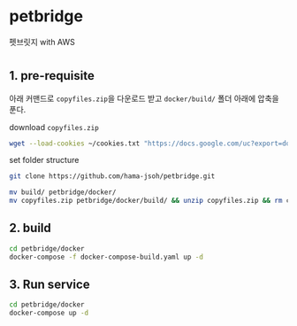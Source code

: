 # petbridge
펫브릿지 with AWS
#
## 1. pre-requisite
아래 커맨드로 `copyfiles.zip`을 다운로드 받고 `docker/build/` 폴더 아래에 압축을 푼다.  

download `copyfiles.zip`
```bash
wget --load-cookies ~/cookies.txt "https://docs.google.com/uc?export=download&confirm=$(wget --quiet --save-cookies ~/cookies.txt --keep-session-cookies --no-check-certificate 'https://docs.google.com/uc?export=download&id=1Kazha62DSt59RFkUpssUTWZJA5SImAxW' -O- | sed -rn 's/.*confirm=([0-9A-Za-z_]+).*/\1\n/p')&id=1Kazha62DSt59RFkUpssUTWZJA5SImAxW" -O copyfiles.zip && rm -rf ~/cookies.txt
```

set folder structure
```bash
git clone https://github.com/hama-jsoh/petbridge.git

mv build/ petbridge/docker/
mv copyfiles.zip petbridge/docker/build/ && unzip copyfiles.zip && rm copyfiles.zip
```

## 2. build
```bash
cd petbridge/docker
docker-compose -f docker-compose-build.yaml up -d
```

## 3. Run service
```bash
cd petbridge/docker
docker-compose up -d
```
